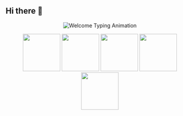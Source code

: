 ## **Hi there 👋**
<p align="center">
  <img src="https://readme-typing-svg.demolab.com?font=Fira+Code&size=30&pause=1000&color=F7C8E0&center=true&vCenter=true&width=600&lines=Welcome+to+my+GitHub+Profile!;Feel+free+to+explore~" alt="Welcome Typing Animation" />
</p>


<p align="center">
  <img src="https://media1.giphy.com/media/v1.Y2lkPTc5MGI3NjExNDVmZ3RpbGNscG13MnI1NTJyZnFlb28zazJtbm96cnhnazJzc2FiNyZlcD12MV9pbnRlcm5hbF9naWZfYnlfaWQmY3Q9Zw/T0ukg1Z7V4y9y8JkKM/giphy.gif" width="100px">
  <img src="https://media1.giphy.com/media/v1.Y2lkPTc5MGI3NjExNDVmZ3RpbGNscG13MnI1NTJyZnFlb28zazJtbm96cnhnazJzc2FiNyZlcD12MV9pbnRlcm5hbF9naWZfYnlfaWQmY3Q9Zw/T0ukg1Z7V4y9y8JkKM/giphy.gif" width="100px">
  <img src="https://media1.giphy.com/media/v1.Y2lkPTc5MGI3NjExNDVmZ3RpbGNscG13MnI1NTJyZnFlb28zazJtbm96cnhnazJzc2FiNyZlcD12MV9pbnRlcm5hbF9naWZfYnlfaWQmY3Q9Zw/T0ukg1Z7V4y9y8JkKM/giphy.gif" width="100px">
  <img src="https://media1.giphy.com/media/v1.Y2lkPTc5MGI3NjExNDVmZ3RpbGNscG13MnI1NTJyZnFlb28zazJtbm96cnhnazJzc2FiNyZlcD12MV9pbnRlcm5hbF9naWZfYnlfaWQmY3Q9Zw/T0ukg1Z7V4y9y8JkKM/giphy.gif" width="100px">
  <img src="https://media1.giphy.com/media/v1.Y2lkPTc5MGI3NjExNDVmZ3RpbGNscG13MnI1NTJyZnFlb28zazJtbm96cnhnazJzc2FiNyZlcD12MV9pbnRlcm5hbF9naWZfYnlfaWQmY3Q9Zw/T0ukg1Z7V4y9y8JkKM/giphy.gif" width="100px">
</p>

